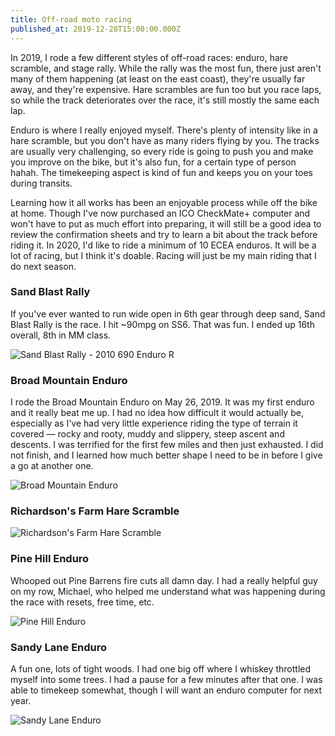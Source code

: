```yaml
---
title: Off-road moto racing
published_at: 2019-12-28T15:00:00.000Z
---
```


In 2019, I rode a few different styles of off-road races: enduro, hare scramble,
and stage rally. While the rally was the most fun, there just aren't many of
them happening (at least on the east coast), they're usually far away, and
they're expensive. Hare scrambles are fun too but you race laps, so while the
track deteriorates over the race, it's still mostly the same each lap.

Enduro is where I really enjoyed myself. There's plenty of intensity like in a
hare scramble, but you don't have as many riders flying by you. The tracks are
usually very challenging, so every ride is going to push you and make you
improve on the bike, but it's also fun, for a certain type of person hahah. The
timekeeping aspect is kind of fun and keeps you on your toes during transits.

Learning how it all works has been an enjoyable process while off the bike at
home. Though I've now purchased an ICO CheckMate+ computer and won't have to put
as much effort into preparing, it will still be a good idea to review the
confirmation sheets and try to learn a bit about the track before riding it. In
2020, I'd like to ride a minimum of 10 ECEA enduros. It will be a lot of racing,
but I think it's doable. Racing will just be my main riding that I do next
season.

### Sand Blast Rally

If you've ever wanted to run wide open in 6th gear through deep sand, Sand Blast
Rally is the race. I hit ~90mpg on SS6. That was fun. I ended up 16th overall,
8th in MM class.

![Sand Blast Rally - 2010 690 Enduro R](/img/2019-racing/SB-690.85.jpg)

### Broad Mountain Enduro

I rode the Broad Mountain Enduro on May 26, 2019. It was my first enduro and it
really beat me up. I had no idea how difficult it would actually be, especially
as I've had very little experience riding the type of terrain it covered &mdash;
rocky and rooty, muddy and slippery, steep ascent and descents. I was terrified
for the first few miles and then just exhausted. I did not finish, and I learned
how much better shape I need to be in before I give a go at another one.

![Broad Mountain Enduro](/img/2019-racing/broad-mountain-enduro.85.jpg)

### Richardson's Farm Hare Scramble

![Richardson's Farm Hare Scramble](/img/2019-racing/richardons-farm-hare-scramble.85.jpg)

### Pine Hill Enduro

Whooped out Pine Barrens fire cuts all damn day. I had a really helpful guy on
my row, Michael, who helped me understand what was happening during the race
with resets, free time, etc.

![Pine Hill Enduro](/img/2019-racing/pine-hill-enduro-02.85.jpg)

### Sandy Lane Enduro

A fun one, lots of tight woods. I had one big off where I whiskey throttled
myself into some trees. I had a pause for a few minutes after that one. I was
able to timekeep somewhat, though I will want an enduro computer for next year.

![Sandy Lane Enduro](/img/2019-racing/sandy-lane-enduro-01.85.jpg)
